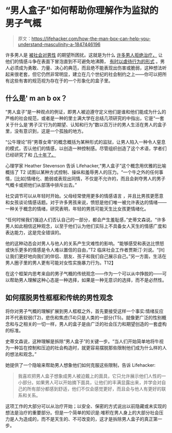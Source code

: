 # “男人盒子”如何帮助你理解作为监狱的男子气概

> 原文：<https://lifehacker.com/how-the-man-box-can-help-you-understand-masculinity-a-1847446196>

许多男人是 [被社会对男性](https://www.theatlantic.com/health/archive/2019/02/toxic-masculinity-history/583411/) 的期望所困扰。这就是为什么 [许多男人拒绝治疗，](https://lifehacker.com/why-men-resist-going-to-therapy-and-why-we-shouldnt-1846328708) 让他们的情感斗争在表面下冒泡直到不可避免地沸腾， [有时以虐待行为的形式](https://www.ncbi.nlm.nih.gov/pmc/articles/PMC3532855/) 。男人必须成为勇敢、力量、决心的典范，而且绝不能表现出伤害或脆弱，这种想法听起来很老套，但它仍然非常明显，建立在几个世纪的社会制约之上——你可以把所有这些有害的规范视为存在于的一个形象化的盒子里。



## 什么是' m an b ox？

“男人盒子”是一种观点的例证，即男人被迫遵守定义他们是谁和他们能成为什么的严格的社会规范，或者是一种的里士满大学在总结几项研究的中指出，它是“一套关于什么是‘男子汉’行为的期望、认知和行为”数以百万计的男人生活在男人的盒子里，没有意识到，这是一个孤独的地方。

“公牛理论”将“男尊女卑”的概念概括为某种形式的监狱，让男人陷入一种令人窒息的模式，否认他们的情感，以创造一种控制感。尽管组织创造了这个术语，学者们已经研究了和 [几十年了。](https://drum.lib.umd.edu/handle/1903/6862)

心理学家 Heather Stevenson 告诉 Lifehacker,“男人盒子”这个概念用优雅的比喻概括了 T2 试图以某种方式控制、操纵和羞辱男人的压力。“一个牛之外的任何事情，[比如]情绪化、脆弱或表现出同情，不仅是不允许的，而且会剥夺男人的男子气概卡或把他们从部落中排斥出去。”

社交调节可以从年轻时开始。父母经常使用更多的情感语言 ，并且比男孩更愿意和女孩谈论情感话题。对于许多男孩来说，愤怒是他们唯一被允许表达的情绪——一种关于概念的情绪，研究表明，年轻的男孩可能天生比女孩更情绪化。

“任何时候我们强迫人们否认自己的一部分，都会产生羞耻感，”史蒂文森说。“许多男人如此相信这种观念，以至于他们认为他们实际上不具备女人天生的情感广度和表达能力，这是完全错误的。

他的这种动态会对男人与他人的关系产生灾难性的影响。“能够感受和表达比愤怒或快乐更多的情感是令人难以置信的自由，”T2 临床社会工作者贾斯汀·刘说。“[It] 让我们更好地向我们的伴侣、朋友、孩子和我们自己展示自己。”另一方面，生活在男人圈子里的男人更有可能对女性实施暴力行为。T12】

在这个框架内思考来自的男子气概的传统观念——作为一个可以从中挣脱的——可以帮助男人理解这种心态是一种选择，如果是一种无意识的选择，而不是必然性。

## 如何摆脱男性框框和传统的男性观念

将你对男子气概的理解扩展到男人框框之外，首先要接受这样一个事实:情绪反应并不代表软弱(T2)，悲伤和焦虑(T4)只是人类的一部分(T5)。就像更广泛的性别概念和与之相关的一切一样，男人的盒子是由广泛的社会压力和期望创造的一套虚构的标准。

史蒂文森说，这种理解是拆除“男人盒子”的关键一步。“当人们开始简单地将牛视为一种旨在控制和压迫的社会构造时，就更容易摆脱那些限制他们成为什么样的人的想法和观念。”

她提供了一个隐喻来帮助男人想象他们如何克服这些限制，告诉 Lifehacker:

> 我喜欢把男人盒子想象成男人被迫戴上的面具，它只允许展示他们人性的一小部分。如果男人可以开始摘下面具，让他们的丰满显露出来，并学会对自己的所有部分都感到舒适，他们不仅会感觉更好，而且会与他人有更好的联系和关系。

这项工作的大部分可以从治疗开始；以安全、保密的方式说出以前隐藏或未实现的想法是治疗的重要部分。但是一个简单的知识是:堆积在男人身上的大部分社会压力是人为造成的，而不是天生的、不可改变的，这才是拆除男人盒子的真正第一步。